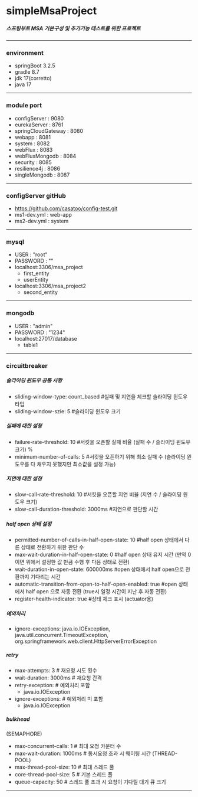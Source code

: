 # simpleMsaProject
##### 스프링부트 MSA 기본구성 및 추가기능 테스트를 위한 프로젝트
---
### environment
- springBoot 3.2.5
- gradle 8.7
- jdk 17(corretto)
- java 17
---
### module port
- configServer : 9080
- eurekaServer : 8761
- springCloudGateway : 8080
- webapp : 8081
- system : 8082
- webFlux : 8083
- webFluxMongodb : 8084
- security : 8085
- resilience4j : 8086
- singleMongodb : 8087
---
### configServer gitHub
- https://github.com/casatoo/config-test.git
- ms1-dev.yml : web-app
- ms2-dev.yml : system
---
### mysql
- USER : "root"
- PASSWORD : ""
- localhost:3306/msa_project
  - first_entity
  - userEntity
- localhost:3306/msa_project2
  - second_entity
---
### mongodb
- USER : "admin"
- PASSWORD : "1234"
- localhost:27017/database
  - table1
---
### circuitbreaker
##### 슬라이딩 윈도우 공통 사항
- sliding-window-type: count_based #실패 및 지연을 체크할 슬라이딩 윈도우 타입
- sliding-window-szie: 5 #슬라이딩 윈도우 크기 
##### 실패에 대한 설정
- failure-rate-threshold: 10 #서킷을 오픈할 실패 비율 (실패 수 / 슬라이딩 윈도우 크기) %
- minimum-number-of-calls: 5 #서킷을 오픈하기 위해 최소 실패 수 (슬라이딩 윈도우를 다 채우지 못했지만 최소값을 설정 가능)
##### 지연에 대한 설정
- slow-call-rate-threshold: 10 #서킷을 오픈할 지연 비율 (지연 수 / 슬라이딩 윈도우 크기)
- slow-call-duration-threshold: 3000ms #지연으로 판단할 시간
##### half open 상태 설정
- permitted-number-of-calls-in-half-open-state: 10 #half open 상태에서 다른 상태로 전환하기 위한 판단 수
- max-wait-duration-in-half-open-state: 0 #half open 상태 유지 시간 (만약 0이면 위에서 설정한 값 만큼 수행 후 다음 상태로 전환)
- wait-duration-in-open-state: 600000ms #open 상태에서 half open으로 전환까지 기다리는 시간
- automatic-transition-from-open-to-half-open-enabled: true #open 상태에서 half open 으로 자동 전환 (true시 일정 시간이 지난 후 자동 전환)
- register-health-indicator: true #상태 체크 표시 (actuator용)
##### 예외처리
- ignore-exceptions: java.io.IOException, java.util.concurrent.TimeoutException, org.springframework.web.client.HttpServerErrorException
##### retry
- max-attempts: 3 # 재요청 시도 횟수
- wait-duration: 3000ms # 재요청 간격
- retry-exception: # 예외처리 포함
  - java.io.IOException
- ignore-exceptions: # 예외처리 미 포함
  - java.io.IOException
##### bulkhead
(SEMAPHORE)  
- max-concurrent-calls: 1 # 최대 요청 카운터 수
- max-wait-duration: 1000ms # 동시요청 초과 시 웨이팅 시간
(THREAD-POOL)
- max-thread-pool-size: 10 # 최대 스레드 풀
- core-thread-pool-size: 5 # 기본 스레드 풀
- queue-capacity: 50 # 스레드 풀 초과 시 요청이 기다릴 대기 큐 크기
---